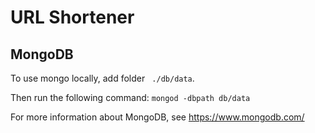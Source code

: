 # URL Shortener



## MongoDB
To use mongo locally, add folder ` ./db/data`.

Then run the following command: `mongod -dbpath db/data`

For more information about MongoDB, see https://www.mongodb.com/
